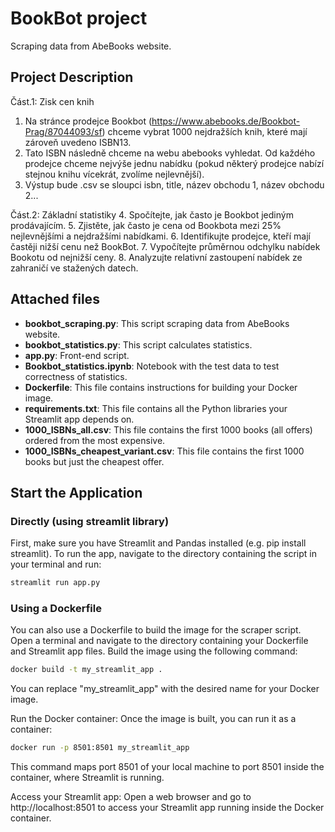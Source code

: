 # BookBot project
Scraping data from AbeBooks website.

## Project Description

Část.1: Zisk cen knih
1. Na stránce prodejce Bookbot (https://www.abebooks.de/Bookbot-Prag/87044093/sf)
chceme vybrat 1000 nejdražších knih, které mají zároveň uvedeno ISBN13.
2. Tato ISBN následně chceme na webu abebooks vyhledat. Od každého prodejce
chceme nejvýše jednu nabídku (pokud některý prodejce nabízí stejnou knihu
vícekrát, zvolíme nejlevnější).
3. Výstup bude .csv se sloupci isbn, title, název obchodu 1, název obchodu 2...

Část.2: Základní statistiky
4. Spočítejte, jak často je Bookbot jediným prodávajícím.
5. Zjistěte, jak často je cena od Bookbota mezi 25% nejlevnějšími a nejdražšími
nabídkami.
6. Identifikujte prodejce, kteří mají častěji nižší cenu než BookBot.
7. Vypočítejte průměrnou odchylku nabídek Bookotu od nejnižší ceny.
8. Analyzujte relativní zastoupení nabídek ze zahraničí ve stažených datech.

## Attached files
- **bookbot_scraping.py**: This script scraping data from AbeBooks website.
- **bookbot_statistics.py**: This script calculates statistics.
- **app.py**: Front-end script.
- **Bookbot_statistics.ipynb**: Notebook with the test data to test correctness of statistics.
- **Dockerfile**: This file contains instructions for building your Docker image.
- **requirements.txt**: This file contains all the Python libraries your Streamlit app depends on.
- **1000_ISBNs_all.csv**: This file contains the first 1000 books (all offers) ordered from the most expensive.
- **1000_ISBNs_cheapest_variant.csv**: This file contains the first 1000 books but just the cheapest offer.

## Start the Application

### Directly (using streamlit library)
First, make sure you have Streamlit and Pandas installed (e.g. pip install streamlit). 
To run the app, navigate to the directory containing the script in your terminal and run:
```python
streamlit run app.py
```

### Using a Dockerfile
You can also use a Dockerfile to build the image for the scraper script. Open a terminal and navigate to the directory containing your Dockerfile and Streamlit app files.
Build the image using the following command:
```bash
docker build -t my_streamlit_app .
```
You can replace "my_streamlit_app" with the desired name for your Docker image.

Run the Docker container: Once the image is built, you can run it as a container:
```bash
docker run -p 8501:8501 my_streamlit_app
```

This command maps port 8501 of your local machine to port 8501 inside the container, where Streamlit is running.

Access your Streamlit app: Open a web browser and go to http://localhost:8501 to access your Streamlit app running inside the Docker container.



